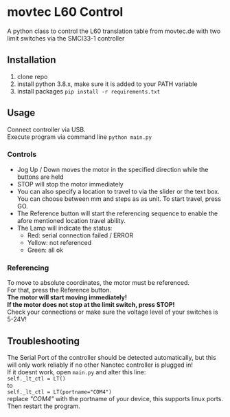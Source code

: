 # movtec L60 Control

A python class to control the L60 translation table from movtec.de with two limit switches via the SMCI33-1 controller

## Installation

1. clone repo
2. install python 3.8.x, make sure it is added to your PATH variable
3. install packages `pip install -r requirements.txt`

## Usage 

Connect controller via USB.  
Execute program via command line `python main.py`  


### Controls
- Jog Up / Down moves the motor in the specified direction while the buttons are held
- STOP will stop the motor immediately
- You can also specify a location to travel to via the slider or the text box. You can choose between mm and steps as as unit. To start travel, press GO.
- The Reference button will start the referencing sequence to enable the afore mentioned location travel ability.
- The Lamp will indicate the status:
    - Red: serial connection failed / ERROR
    - Yellow: not referenced
    - Green: all ok

### Referencing

To move to absolute coordinates, the motor must be referenced.  
For that, press the Reference button.   
**The motor will start moving immediately!**  
**If the motor does not stop at the limit switch, press STOP!**  
Check your connections or make sure the voltage level of your switches is 5-24V!

## Troubleshooting

The Serial Port of the controller should be detected automatically, but this will only work reliably if no other Nanotec controller is plugged in!  
If it doesnt work, open `main.py` and alter this line:  
`self._lt_ctl = LT()`  
to  
`self._lt_ctl = LT(portname="COM4")`  
replace *"COM4"* with the portname of your device, this supports linux ports.  
Then restart the program.
